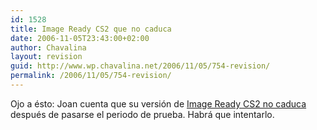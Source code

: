 ```yaml
---
id: 1528
title: Image Ready CS2 que no caduca
date: 2006-11-05T23:43:00+02:00
author: Chavalina
layout: revision
guid: http://www.wp.chavalina.net/2006/11/05/754-revision/
permalink: /2006/11/05/754-revision/
---
```

Ojo a ésto: Joan cuenta que su versi&oacute;n de <a href="http://trialbloggy.blogspot.com/2006/11/imageready-cs2-por-la-cara.html" target="_blank">Image Ready CS2 no caduca</a> después de pasarse el periodo de prueba. Habrá que intentarlo.